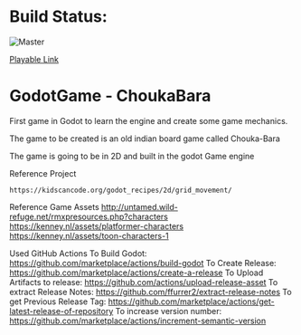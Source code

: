 # Build Status:
![Master](https://github.com/mohithsrao/GodotGameChoukaBara/workflows/CI/badge.svg)

[Playable Link](https://mohithsrao.github.io/GodotGameChoukaBara/)

# GodotGame - ChoukaBara
First game in Godot to learn the engine and create some game mechanics.

The game to be created is an old indian board game called Chouka-Bara 

The game is going to be in 2D and built in the godot Game engine

Reference Project 

	https://kidscancode.org/godot_recipes/2d/grid_movement/
	
Reference Game Assets
	http://untamed.wild-refuge.net/rmxpresources.php?characters
	https://kenney.nl/assets/platformer-characters
	https://kenney.nl/assets/toon-characters-1

Used GitHub Actions
	To Build Godot: https://github.com/marketplace/actions/build-godot
	To Create Release: https://github.com/marketplace/actions/create-a-release
	To Upload Artifacts to release: https://github.com/actions/upload-release-asset
	To extract Release Notes: https://github.com/ffurrer2/extract-release-notes
	To get Previous Release Tag: https://github.com/marketplace/actions/get-latest-release-of-repository
	To increase version number: https://github.com/marketplace/actions/increment-semantic-version